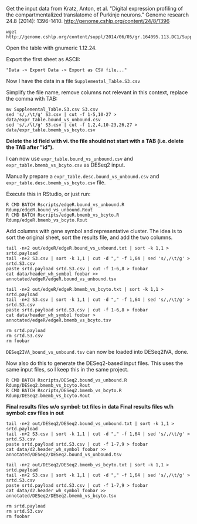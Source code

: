 Get the input data from Kratz, Anton, et al. "Digital expression profiling of the compartmentalized translatome of Purkinje neurons." Genome research 24.8 (2014): 1396-1410. http://genome.cshlp.org/content/24/8/1396

```
wget http://genome.cshlp.org/content/suppl/2014/06/05/gr.164095.113.DC1/Supplemental_Table.S3.xlsx
```

Open the table with gnumeric 1.12.24.

Export the first sheet as ASCII:

```
"Data -> Export Data -> Export as CSV file..."
```

Now I have the data in a file `Supplemental_Table.S3.csv`

Simplify the file name, remove columns not relevant in this context, replace the comma with TAB:

```
mv Supplemental_Table.S3.csv S3.csv
sed 's/,/\t/g' S3.csv | cut -f 1-5,10-27 > data/expr_table.bound_vs_unbound.csv
sed 's/,/\t/g' S3.csv | cut -f 1,2,4,10-23,26,27 > data/expr_table.bmemb_vs_bcyto.csv
```

**Delete the id field with vi. the file should not start with a TAB (i.e. delete the TAB after "id").**

I can now use `expr_table.bound_vs_unbound.csv` and `expr_table.bmemb_vs_bcyto.csv` as DESeq2 input.

Manually prepare a `expr_table.desc.bound_vs_unbound.csv` and `expr_table.desc.bmemb_vs_bcyto.csv` file.

Execute this in RStudio, or just run:

```
R CMD BATCH Rscripts/edgeR.bound_vs_unbound.R Rdump/edgeR.bound_vs_unbound.Rout
R CMD BATCH Rscripts/edgeR.bmemb_vs_bcyto.R Rdump/edgeR.bmemb_vs_bcyto.Rout
```

Add columns with gene symbol and representative cluster. The idea is to sort the original sheet, sort the results file, and add the two columns.


```
tail -n+2 out/edgeR/edgeR.bound_vs_unbound.txt | sort -k 1,1 > srtd.payload
tail -n+2 S3.csv | sort -k 1,1 | cut -d "," -f 1,64 | sed 's/,/\t/g' > srtd.S3.csv
paste srtd.payload srtd.S3.csv | cut -f 1-6,8 > foobar 
cat data/header_wh_symbol foobar >> annotated/edgeR/edgeR.bound_vs_unbound.tsv

tail -n+2 out/edgeR/edgeR.bmemb_vs_bcyto.txt | sort -k 1,1 > srtd.payload
tail -n+2 S3.csv | sort -k 1,1 | cut -d "," -f 1,64 | sed 's/,/\t/g' > srtd.S3.csv
paste srtd.payload srtd.S3.csv | cut -f 1-6,8 > foobar 
cat data/header_wh_symbol foobar > annotated/edgeR/edgeR.bmemb_vs_bcyto.tsv

rm srtd.payload
rm srtd.S3.csv
rm foobar
```

`DESeq2IVA_bound_vs_unbound.tsv` can now be loaded into DESeq2IVA, done.

Now also do this to generate the DESeq2-based input files. This uses the same input files, so I keep this in the same project.
```
R CMD BATCH Rscripts/DESeq2.bound_vs_unbound.R Rdump/DESeq2.bmemb_vs_bcyto.Rout
R CMD BATCH Rscripts/DESeq2.bmemb_vs_bcyto.R Rdump/DESeq2.bmemb_vs_bcyto.Rout
```

**Final results files w/o symbol: txt files in data**
**Final results files w/h symbol: csv files in out**

```
tail -n+2 out/DESeq2/DESeq2.bound_vs_unbound.txt | sort -k 1,1 > srtd.payload
tail -n+2 S3.csv | sort -k 1,1 | cut -d "," -f 1,64 | sed 's/,/\t/g' > srtd.S3.csv
paste srtd.payload srtd.S3.csv | cut -f 1-7,9 > foobar 
cat data/d2.header_wh_symbol foobar >> annotated/DESeq2/DESeq2.bound_vs_unbound.tsv

tail -n+2 out/DESeq2/DESeq2.bmemb_vs_bcyto.txt | sort -k 1,1 > srtd.payload
tail -n+2 S3.csv | sort -k 1,1 | cut -d "," -f 1,64 | sed 's/,/\t/g' > srtd.S3.csv
paste srtd.payload srtd.S3.csv | cut -f 1-7,9 > foobar 
cat data/d2.header_wh_symbol foobar >> annotated/DESeq2/DESeq2.bmemb_vs_bcyto.tsv

rm srtd.payload
rm srtd.S3.csv
rm foobar
```

